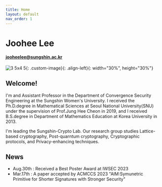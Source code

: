 ```yaml
---
title: Home
layout: default
nav_order: 1
---
```

# **Joohee** Lee
#### jooheelee@sungshin.ac.kr

![3 5x4 5](https://github.com/sungshincrypto/sungshincrypto.github.io/assets/143777085/f677ce0b-e2d5-4775-aa49-f8b493e5bcd2){: .custom-image}{: .align-left}{: width="30%", height="30%"}

## Welcome!
I'm and Assistant Professor in the Department of Convergence Security Engineering at the Sungshin Women's University.
I received the Ph.D.degree in Mathematical Sciences at Seoul National University(SNU) under the supervision of Prof.Jung Hee Cheon in 2019,
and I received B.S.degree in Department of Mathematics Education at Korea University in 2013.

I'm leading the Sungshin-Crypto Lab.
Our research group studies Lattice-based cryptography, Post-quarntum cryptography, Cryptographic protocols, and Privacy-enhancing techniques.

## News
- Aug.30th : Received a Best Poster Award at IWSEC 2023
- Mar.17th : A paper accepted by ACMCCS 2023
             "AIM:Symunetric Primitive for Shorter Signatures with Stronger Security"
  

[^1]: [It can take up to 10 minutes for changes to your site to publish after you push the changes to GitHub](https://docs.github.com/en/pages/setting-up-a-github-pages-site-with-jekyll/creating-a-github-pages-site-with-jekyll#creating-your-site).

[Just the Docs]: https://just-the-docs.github.io/just-the-docs/
[GitHub Pages]: https://docs.github.com/en/pages
[README]: https://github.com/just-the-docs/just-the-docs-template/blob/main/README.md
[Jekyll]: https://jekyllrb.com
[GitHub Pages / Actions workflow]: https://github.blog/changelog/2022-07-27-github-pages-custom-github-actions-workflows-beta/
[use this template]: https://github.com/just-the-docs/just-the-docs-template/generate

